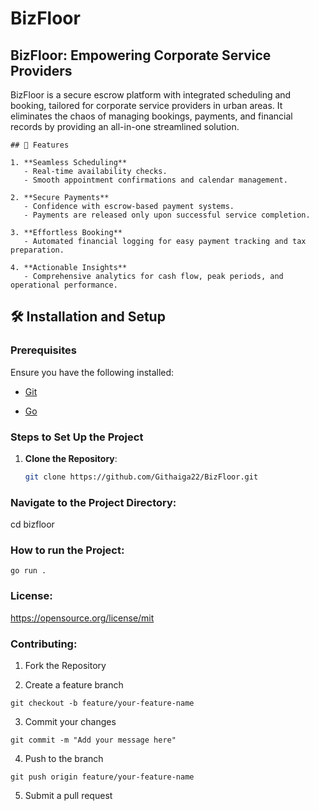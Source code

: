 # BizFloor

## BizFloor: Empowering Corporate Service Providers 

BizFloor is a secure escrow platform with integrated scheduling and booking, tailored for corporate service providers in urban areas. It eliminates the chaos of managing bookings, payments, and financial records by providing an all-in-one streamlined solution.

```
## 🚀 Features  

1. **Seamless Scheduling**  
   - Real-time availability checks.  
   - Smooth appointment confirmations and calendar management.  

2. **Secure Payments**  
   - Confidence with escrow-based payment systems.  
   - Payments are released only upon successful service completion.  

3. **Effortless Booking**  
   - Automated financial logging for easy payment tracking and tax preparation.  

4. **Actionable Insights**  
   - Comprehensive analytics for cash flow, peak periods, and operational performance.  

```

## 🛠 Installation and Setup  
### Prerequisites  
Ensure you have the following installed:  

- [Git](https://git-scm.com/)  

- [Go](https://go.dev/doc/install)

### Steps to Set Up the Project  
1. **Clone the Repository**:  
   ```bash
   git clone https://github.com/Githaiga22/BizFloor.git
   ```
### Navigate to the Project Directory:
cd bizfloor

### How to run the Project:
```
go run .

```
### License:
https://opensource.org/license/mit


### Contributing:
1. Fork the Repository

2. Create a feature branch

```
git checkout -b feature/your-feature-name
```
3. Commit your changes

```
git commit -m "Add your message here"

```
4. Push to the branch

```
git push origin feature/your-feature-name

```
5. Submit a pull request


